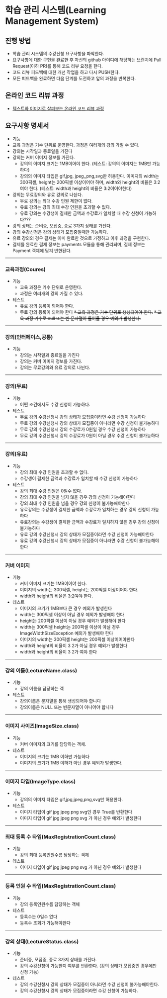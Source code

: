 # 학습 관리 시스템(Learning Management System)
## 진행 방법
* 학습 관리 시스템의 수강신청 요구사항을 파악한다.
* 요구사항에 대한 구현을 완료한 후 자신의 github 아이디에 해당하는 브랜치에 Pull Request(이하 PR)를 통해 코드 리뷰 요청을 한다.
* 코드 리뷰 피드백에 대한 개선 작업을 하고 다시 PUSH한다.
* 모든 피드백을 완료하면 다음 단계를 도전하고 앞의 과정을 반복한다.

## 온라인 코드 리뷰 과정
* [텍스트와 이미지로 살펴보는 온라인 코드 리뷰 과정](https://github.com/next-step/nextstep-docs/tree/master/codereview)

## 요구사항 명세서
* 기능
* 교육 과정은 기수 단위로 운영한다. 과정은 여러개의 강의 가질 수 있다.
* 강의는 시작일과 종료일을 가진다
* 강의는 커버 이미지 정보를 가진다.
  * 강의의 이미지 크기는 1MB이어야 한다. (테스트: 강의의 이미지는 1MB만 가능하다)
  * 강의의 이미지 타입은 gif,jpg, jpeg,,png,svg만 허용한다.
    이미지의 width는 300픽셀, height는 200픽셀 이상이어야 하며, width와 height의 비율은 3:2여야 한다.  (테스트: width과 height의 비율은 3:2이어야한다)
* 강의는 무료강의와 유료 강의로 나뉜다. 
  * 무료 강의는 최대 수강 인원 제한이 없다. 
  * 유료 강의는 강의 최대 수강 인원을 초과할 수 없다. 
  * 유료 강의는 수강생이 결제한 금액과 수강료가 일치할 때 수강 신청이 가능하다???
* 강의 상태는 준비중, 모집중, 종료 3가지 상태를 가진다.
* 강의 수강신청은 강의 상태가 모집중일때만 가능하다. 
* 유료 강의의 경우 결제는 이미 완료한 것으로 가정하고 이후 과정을 구현한다. 
* 결제를 완료한 결제 정보는 payments 모듈을 통해 관리되며, 결제 정보는 Payment 객체에 담겨 반한된다.
---
### 교육과정(Coures)
  * 기능
    * 교육 과정은 기수 단위로 운영한다. 
    * 과정은 여러개의 강의 가질 수 있다.
  * 테스트
    * 유료 강의 등록이 되어야 한다.
    * 무료 강의 등록이 되어야 한다
      ~~* 교육 과정은 기수 단위로 생성되어야 한다.~~
      ~~* 교육 과정 기수로 null 또는 빈 문자열이 들어올 경우 예외가 발생한다.~~
---
### 강의(인터페이스,공통)
  * 기능
    * 강의는 시작일과 종료일을 가진다
    * 강의는 커버 이미지 정보를 가진다.
    * 강의는 무료강의와 유료 강의로 나뉜다.
---
### 강의(무료)
  * 기능
    * 어떤 조건에서도 수강 신청이 가능하다.
  * 테스트
    * 무료 강의 수강신청시 강의 상태가 모집중이라면 수강 신청이 가능하다
    * 무료 강의 수강신청시 강의 상태가 모집중이 아니라면 수강 신청이 불가능하다
    * 무료 강의 수강신청시 강의 수강료가 0원일 경우 수강 신청이 가능하다
    * 무료 강의 수강신청시 강의 수강료가 0원이 아닐 경우 수강 신청이 불가능하다
---
### 강의(유료)
  * 기능
    * 강의 최대 수강 인원을 초과할 수 없다.
    * 수강생이 결제한 금액과 수강료가 일치할 때 수강 신청이 가능하다
  * 테스트
    * 강의 최대 수강 인원은 0일수 없다.
    * 강의 최대 수강 인원을 넘지 않을 경우 강의 신청이 가능해야한다
    * 강의 최대 수강 인원을 넘을 경우 강의 신청이 불가능해야한다
    * 유료강의는 수강생이 결제한 금액과 수강료가 일치하는 경우 강의 신청이 가능하다
    * 유료강의는 수강생이 결제한 금액과 수강료가 일치하지 않은 경우 강의 신청이 불가능하다
    * 유료 강의 수강신청시 강의 상태가 모집중이라면 수강 신청이 가능해야한다
    * 유료 강의 수강신청시 강의 상태가 모집중이 아니라면 수강 신청이 불가능해야한다
---
### 커버 이미지
  * 기능
    * 커버 이미지 크기는 1MB이어야 한다.
    * 이미지의 width는 300픽셀, height는 200픽셀 이상이어야 한다.
    * width와 height의 비율은 3:2여야 한다.
  * 테스트
    * 이미지의 크기가 1MB보다 큰 경우 예외가 발생한다
    * width는 300픽셀 이상이 아닐 경우 예외가 발생해야 한다
    * height는 200픽셀 이상이 아닐 경우 예외가 발생해야 한다
    * width는 300픽셀 height는 200픽셀 이상이 아닐 경우 ImageWidthSizeException 예외가 발생해야 한다
    * 이미지의 width는 300픽셀 height는 200픽셀 이상이어야한다
    * width와 height의 비율이 3 2가 아닐 경우 예외가 발생한다
    * width와 height의 비율이 3 2가 여야 한다
---
### 강의 이름(LectureName.class)
* 기능
    * 강의 이름을 담당하는 객
* 테스트
    * 강의이름은 문자열을 통해 생성되어야 합니다
    * 강의이름은 NULL 또는 빈문자열이 아니어야 합니다
---
### 이미지 사이즈(ImageSize.class)
* 기능
    * 커버 이미지의 크기를 담당하는 객체.
* 테스트
    * 이미지의 크기는 1MB 이하만 가능하다
    * 이미지의 크기가 1MB 이하가 아닌 경우 예외가 발생한다.
---
### 이미지 타입(ImageType.class)
* 기능
  * 강의의 이미지 타입은 gif,jpg,jpeg,png,svg만 허용한다.
* 테스트
  * 이미지 타입이 gif jpg jpeg png svg인 경우 True를 반환한다
  * 이미지 타입이 gif jpg jpeg png svg 가 아닌 경우 예외가 발생한다
---
### 최대 등록 수 타입(MaxRegistrationCount.class)
* 기능
    * 강의 최대 등록인원수름 담당하는 객체 
* 테스트
    * 이미지 타입이 gif jpg jpeg png svg 가 아닌 경우 예외가 발생한다
---
### 등록 인원 수 타입(MaxRegistrationCount.class)
* 기능
    * 강의 등록인원수름 담당하는 객체
* 테스트
    * 등록수는 0일수 없다
    * 등록수 조회가 가능해야한다
---

### 강의 상태(LectureStatus.class)
  * 기능
    * 준비중, 모집중, 종료 3가지 상태를 가진다.
    * 강의 수강신청이 가능한지 여부를 반환한다. (강의 상태가 모집중인 경우에만 신청 가능)
  * 테스트
    * 강의 수강신청시 강의 상태가 모집중이 아니라면 수강 신청이 불가능해야한다.
    * 강의 수강신청시 강의 상태가 모집중이라면 수강 신청이 가능하다.
